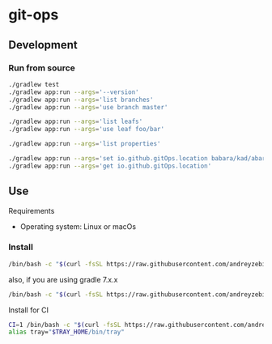 # git-ops


## Development
### Run from source
```bash
./gradlew test
./gradlew app:run --args='--version'
./gradlew app:run --args='list branches'
./gradlew app:run --args='use branch master'

./gradlew app:run --args='list leafs'
./gradlew app:run --args='use leaf foo/bar'

./gradlew app:run --args='list properties'

./gradlew app:run --args='set io.github.gitOps.location babara/kad/abara'
./gradlew app:run --args='get io.github.gitOps.location'
```

## Use
Requirements
- Operating system: Linux or macOs

### Install
```bash
/bin/bash -c "$(curl -fsSL https://raw.githubusercontent.com/andreyzebin/audio-connect-tray/refs/heads/main/install)"
```
also, if you are using gradle 7.x.x
```bash
/bin/bash -c "$(curl -fsSL https://raw.githubusercontent.com/andreyzebin/audio-connect-tray/refs/heads/gradle-7/install)"
```

Install for CI
```bash
CI=1 /bin/bash -c "$(curl -fsSL https://raw.githubusercontent.com/andreyzebin/audio-connect-tray/refs/heads/main/install)"
alias tray="$TRAY_HOME/bin/tray"
```